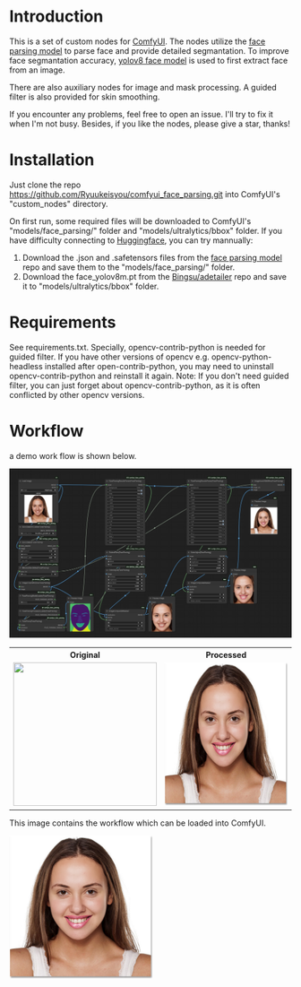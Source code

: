 # Introduction
This is a set of custom nodes for [ComfyUI](https://github.com/comfyanonymous/ComfyUI). 
The nodes utilize the [face parsing model](https://huggingface.co/jonathandinu/face-parsing) to parse face and provide detailed segmantation. To improve face segmantation accuracy, [yolov8 face model](https://huggingface.co/Bingsu/adetailer/) is used to first extract face from an image.

There are also auxiliary nodes for image and mask processing. A guided filter is also provided for skin smoothing. 

If you encounter any problems, feel free to open an issue. I'll try to fix it when I'm not busy. Besides, if you like the nodes, please give a star, thanks!

# Installation
Just clone the repo https://github.com/Ryuukeisyou/comfyui_face_parsing.git into ComfyUI's "custom_nodes" directory.

On first run, some required files will be downloaded to ComfyUI's "models/face_parsing/" folder and "models/ultralytics/bbox" folder. If you have difficulty connecting to [Huggingface](https://huggingface.co/), you can try mannually:

1. Download the .json and .safetensors files from the [face parsing model](https://huggingface.co/jonathandinu/face-parsing) repo and save them to the "models/face_parsing/" folder.
2. Download the face_yolov8m.pt from the [Bingsu/adetailer](https://huggingface.co/Bingsu/adetailer/) repo and save it to "models/ultralytics/bbox" folder.

# Requirements
See requirements.txt. Specially, opencv-contrib-python is needed for guided filter. If you have other versions of opencv e.g. opencv-python-headless installed after open-contrib-python, you may need to uninstall opencv-contrib-python and reinstall it again. Note: If you don't need guided filter, you can just forget about opencv-contrib-python, as it is often conflicted by other opencv versions.

# Workflow
a demo work flow is shown below.

<img src="demo/workflow.png">

<table>
<tr>
<th>Original</th>
<th>Processed</th>
</tr>

<!-- Line 1: Compare -->
<tr>
<td><img src="demo/original.jpg" height="256" width="256"></td>
<td><img src="demo/processed.png" height="256" width="256"></td>
</tr>
</table>

This image contains the workflow which can be loaded into ComfyUI.

<img src="demo/processed.png" height="256" width="256">
